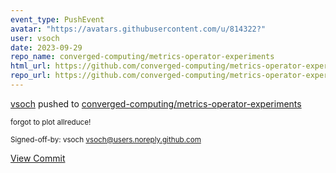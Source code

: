 ```yaml
---
event_type: PushEvent
avatar: "https://avatars.githubusercontent.com/u/814322?"
user: vsoch
date: 2023-09-29
repo_name: converged-computing/metrics-operator-experiments
html_url: https://github.com/converged-computing/metrics-operator-experiments/commit/e87708d4427fc6d56cce8ead4ec1b7fb6e2c0dab
repo_url: https://github.com/converged-computing/metrics-operator-experiments
---
```


<a href='https://github.com/vsoch' target='_blank'>vsoch</a> pushed to <a href='https://github.com/converged-computing/metrics-operator-experiments' target='_blank'>converged-computing/metrics-operator-experiments</a>

<small>forgot to plot allreduce!

Signed-off-by: vsoch <vsoch@users.noreply.github.com></small>

<a href='https://github.com/converged-computing/metrics-operator-experiments/commit/e87708d4427fc6d56cce8ead4ec1b7fb6e2c0dab' target='_blank'>View Commit</a>